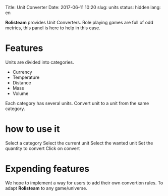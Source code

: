 Title: Unit Converter
Date: 2017-06-11 10:20
slug: units
status: hidden
lang: en


**Rolisteam** provides Unit Converters. 
Role playing games are full of odd metrics, this panel is here to help in this case.

# Features

Units are divided into categories.

* Currency
* Temperature
* Distance
* Mass
* Volume

Each category has several units. 
Convert unit to a unit from the same category.

# how to use it

Select a category
Select the current unit
Select the wanted unit
Set the quantity to convert
Click on convert

# Expending features

We hope to implement a way for users to add their own convertion rules.
To adapt **Rolisteam** to any game/universe.
